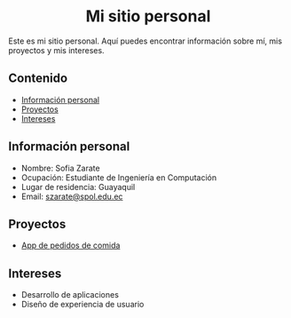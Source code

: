# <center>Mi sitio personal</center>
Este es mi sitio personal. Aquí puedes encontrar información sobre mí, mis proyectos y mis intereses.
## Contenido
* [Información personal](#información-personal)
* [Proyectos](#proyectos)
* [Intereses](#intereses)
## Información personal
* Nombre: Sofia Zarate
* Ocupación: Estudiante de Ingeniería en Computación
* Lugar de residencia: Guayaquil
* Email: szarate@spol.edu.ec
## Proyectos
* [App de pedidos de comida](https://github.com/ZarateSofia/App-de-pedidos-de-comida)
## Intereses
* Desarrollo de aplicaciones
* Diseño de experiencia de usuario

